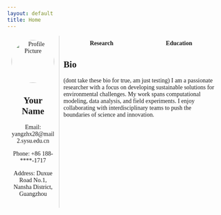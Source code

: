 ```yaml
---
layout: default
title: Home
---
```


<style>
  body {
    font-family: "Times New Roman", serif;
  }
  .container {
    display: flex;
  }
  .sidebar {
    width: 20%;
    padding: 10px;
    border-right: 1px solid #ccc;
    text-align: center;
  }
  .sidebar img {
    border-radius: 50%;
    width: 100px;
    height: 100px;
  }
  .content {
    width: 80%;
    padding: 10px;
  }
  .tabs {
    display: flex;
    justify-content: space-around;
    margin-bottom: 10px;
  }
  .tabs a {
    text-decoration: none;
    font-weight: bold;
  }
  .bio {
    margin-top: 20px;
  }
  .bio h2 {
    font-weight: bold;
    text-align: left;
  }
</style>

<div class="container">
  <div class="sidebar">
    <img src="https://via.placeholder.com/100" alt="Profile Picture">
    <h2>Your Name</h2>
    <p>Email: yangzhx28@mail2.sysu.edu.cn</p>
    <p>Phone: +86 188-****-1717</p>
    <p>Address: Duxue Road No.1, Nansha District, Guangzhou</p>
  </div>
  <div class="content">
    <div class="tabs">
      <a href="/research">Research</a>
      <a href="/education">Education</a>
    </div>
    <div class="bio">
      <h2>Bio</h2>
      <p>
        (dont take these bio for true, am just testing)
        I am a passionate researcher with a focus on developing sustainable solutions
        for environmental challenges. My work spans computational modeling, data analysis, 
        and field experiments. I enjoy collaborating with interdisciplinary teams to push 
        the boundaries of science and innovation.
      </p>
    </div>
  </div>
</div>
